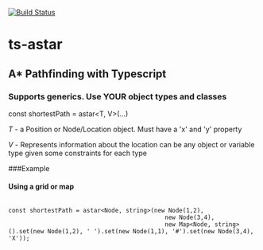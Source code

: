 [![Build Status](https://travis-ci.org/jacobtshirt/ts-astar.svg?branch=master)](https://travis-ci.org/jacobtshirt/ts-astar)
# ts-astar

## A* Pathfinding with Typescript

### Supports generics. Use YOUR object types and classes

const shortestPath = astar&lt;T, V&gt;(...)

*T* - a Position or Node/Location object. Must have a 'x' and 'y' property

*V* - Represents information about the location can be any object or variable type given some constraints for each type


###Example

#### Using a grid or map
<code>
const shortestPath = astar&lt;Node, string&gt;(new Node(1,2),
                                            new Node(3,4),
                                            new Map&lt;Node, string&gt;().set(new Node(1,2), ' ').set(new Node(1,1), '#').set(new Node(3,4), 'X'));
</code>
